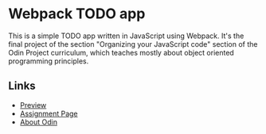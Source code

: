 # Webpack TODO app

This is a simple TODO app written in JavaScript using Webpack. It's the final
project of the section "Organizing your JavaScript code" section of the Odin
Project curriculum, which teaches mostly about object oriented programming
principles.

## Links

- [Preview](https://thomsn1337.github.io/todo-app/)
- [Assignment Page](https://www.theodinproject.com/lessons/node-path-javascript-todo-list)
- [About Odin](https://www.theodinproject.com/about)
